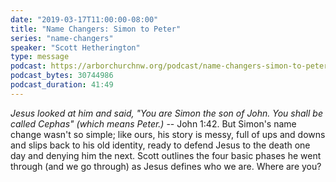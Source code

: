 ```yaml
---
date: "2019-03-17T11:00:00-08:00"
title: "Name Changers: Simon to Peter"
series: "name-changers"
speaker: "Scott Hetherington"
type: message
podcast: https://arborchurchnw.org/podcast/name-changers-simon-to-peter.m4a
podcast_bytes: 30744986
podcast_duration: 41:49
---
```


*Jesus looked at him and said, "You are Simon the son of John. You shall be called Cephas" (which means Peter.)* -- John 1:42. But Simon's name change wasn't so simple; like ours, his story is messy, full of ups and downs and slips back to his old identity, ready to defend Jesus to the death one day and denying him the next. Scott outlines the four basic phases he went through (and we go through) as Jesus defines who we are. Where are you?


